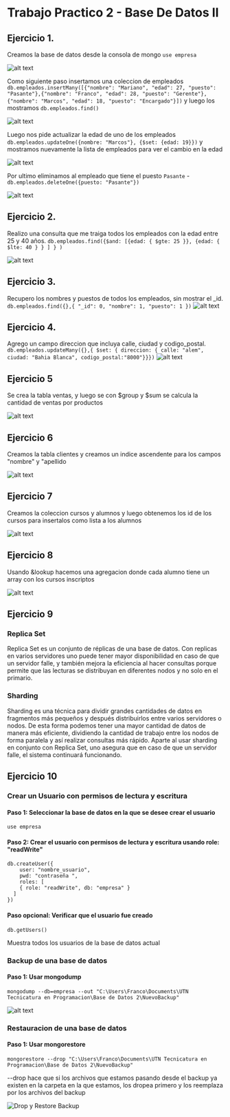 # Trabajo Practico 2 - Base De Datos II

## Ejercicio 1.

Creamos la base de datos desde la consola de mongo ```use empresa```

![alt text](crearDBempresa.jpeg)


Como siguiente paso insertamos una coleccion de empleados ```db.empleados.insertMany([{"nombre": "Mariano", "edad": 27, "puesto": "Pasante"},{"nombre": "Franco", "edad": 28, "puesto": "Gerente"}, {"nombre": "Marcos", "edad": 18, "puesto": "Encargado"}])``` y luego los mostramos ```db.empleados.find()```

![alt text](insertVariosEmpleados.jpeg)


Luego nos pide actualizar la edad de uno de los empleados ```db.empleados.updateOne({nombre: "Marcos"}, {$set: {edad: 19}})``` y mostramos nuevamente la lista de empleados para ver el cambio en la edad

![alt text](updateEmpleado.jpeg)


Por ultimo eliminamos al empleado que tiene el puesto `Pasante` - ```db.empleados.deleteOne({puesto: "Pasante"})```

![alt text](deleteEmpleado.jpeg)

## Ejercicio 2.

Realizo una consulta que me traiga todos los empleados con la edad entre 25 y 40 años. ```db.empleados.find({$and: [{edad: { $gte: 25 }}, {edad: { $lte: 40 } } ] } )```

![alt text](busquedaOperadores.jpeg)

## Ejercicio 3.

Recupero los nombres y puestos de todos los empleados, sin mostrar el _id. ```db.empleados.find({},{ "_id": 0, "nombre": 1, "puesto": 1 })```
![alt text](punto3.PNG)

## Ejercicio 4.

Agrego un campo direccion que incluya calle, ciudad y codigo_postal. ```db.empleados.updateMany({},{ $set: { direccion: { calle: "alem", ciudad: "Bahia Blanca", codigo_postal:"8000"}}})```
![alt text](punto4.PNG)

## Ejercicio 5

Se crea la tabla ventas, y luego se con $group y $sum se calcula la cantidad de ventas por productos

![alt text](Punto5.png)

## Ejercicio 6

Creamos la tabla clientes y creamos un indice ascendente para los campos "nombre" y "apellido

![alt text](Punto6.png)

## Ejercicio 7

Creamos la coleccion cursos y alumnos y luego obtenemos los id de los cursos para insertalos como lista a los alumnos

![alt text](punto7tp2.png)

## Ejercicio 8

Usando &lookup hacemos una agregacion donde cada alumno tiene un array con los cursos inscriptos

![alt text](punto8tp2.png)

## Ejercicio 9

### Replica Set
Replica Set es un conjunto de réplicas de una base de datos. Con replicas en varios servidores uno puede tener mayor disponibilidad en caso de que un servidor falle, y también mejora la eficiencia al hacer consultas porque permite que las lecturas se distribuyan en diferentes nodos y no solo en el primario.

### Sharding
Sharding es una técnica para dividir grandes cantidades de datos en fragmentos más pequeños y después distribuirlos entre varios servidores o nodos. De esta forma podemos tener una mayor cantidad de datos de manera más eficiente, dividiendo la cantidad de trabajo entre los nodos de forma paralela y así realizar consultas más rápido. Aparte al usar sharding en conjunto con Replica Set, uno asegura que en caso de que un servidor falle, el sistema continuará funcionando.

## Ejercicio 10

### Crear un Usuario con permisos de lectura y escritura

#### Paso 1: Seleccionar la base de datos en la que se desee crear el usuario
`use empresa`
#### Paso 2: Crear el usuario con permisos de lectura y escritura usando role: "readWrite"

```
db.createUser({
    user: "nombre_usuario",
    pwd: "contraseña ",
    roles: [
    { role: "readWrite", db: "empresa" }
  ]
})
```
#### Paso  opcional: Verificar que el usuario fue creado
`db.getUsers()`

Muestra todos los usuarios de la base de datos actual
### Backup de una base de datos
#### Paso 1: Usar mongodump
```mongodump --db=empresa --out "C:\Users\Franco\Documents\UTN Tecnicatura en Programacion\Base de Datos 2\NuevoBackup"```

![alt text](DumpNuevoBackUp.jpg)

### Restauracion de una base de datos
#### Paso 1: Usar mongorestore
```mongorestore --drop "C:\Users\Franco\Documents\UTN Tecnicatura en Programacion\Base de Datos 2\NuevoBackup"```

--drop hace que si los archivos que estamos pasando desde el backup ya existen en la carpeta en la que estamos, los dropea primero y los reemplaza por los archivos del backup

![Drop y Restore Backup](https://github.com/Marianoromero8/BaseDeDatosII/blob/main/Trabajo%20Practico%202/DropYRestoreNuevoBacukup.jpg?raw=true)
